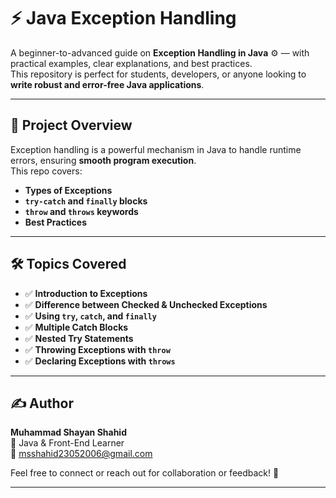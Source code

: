 # ⚡ Java Exception Handling

A beginner-to-advanced guide on **Exception Handling in Java** ⚙️ — with practical examples, clear explanations, and best practices.  
This repository is perfect for students, developers, or anyone looking to **write robust and error-free Java applications**.

---

## 📂 Project Overview
Exception handling is a powerful mechanism in Java to handle runtime errors, ensuring **smooth program execution**.  
This repo covers:
- **Types of Exceptions**
- **`try-catch` and `finally` blocks**
- **`throw` and `throws` keywords**
- **Best Practices**  

---

## 🛠 Topics Covered
- ✅ **Introduction to Exceptions**
- ✅ **Difference between Checked & Unchecked Exceptions**
- ✅ **Using `try`, `catch`, and `finally`**
- ✅ **Multiple Catch Blocks**
- ✅ **Nested Try Statements**
- ✅ **Throwing Exceptions with `throw`**
- ✅ **Declaring Exceptions with `throws`**

---

## ✍️ Author

**Muhammad Shayan Shahid**  
📍 Java & Front-End Learner  
📧 [msshahid23052006@gmail.com](mailto:msshahid23052006@gmail.com) 

Feel free to connect or reach out for collaboration or feedback! 🤝

---
